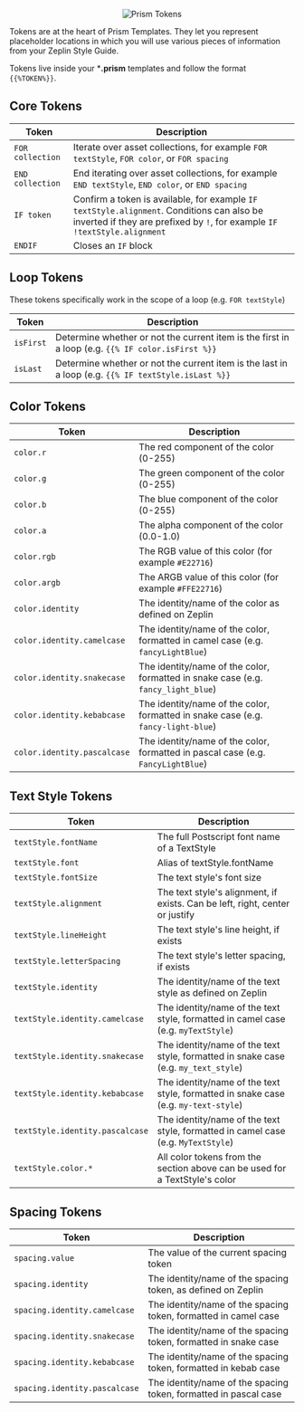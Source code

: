 <p align="center"><img src="../Assets/gh/tokens.png" alt="Prism Tokens" title="Prism Tokens" /></p>

Tokens are at the heart of Prism Templates. They let you represent placeholder locations in which you will use various pieces of information from your Zeplin Style Guide.

Tokens live inside your ***.prism** templates and follow the format `{{%TOKEN%}}`.

## Core Tokens

| Token            | Description                                                                                      |
|------------------|--------------------------------------------------------------------------------------------------|
| `FOR collection` | Iterate over asset collections, for example `FOR textStyle`, `FOR color`, or `FOR spacing`       |
| `END collection` | End iterating over asset collections, for example `END textStyle`, `END color`, or `END spacing` |
| `IF token`       | Confirm a token is available, for example `IF textStyle.alignment`. Conditions can also be inverted if they are prefixed by `!`, for example `IF !textStyle.alignment` |
| `ENDIF`          | Closes an `IF` block                                                                             |

## Loop Tokens

These tokens specifically work in the scope of a loop (e.g. `FOR textStyle`)

| Token            | Description                                                                                          |
|------------------|------------------------------------------------------------------------------------------------------|
| `isFirst`        | Determine whether or not the current item is the first in a loop (e.g. `{{% IF color.isFirst %}}`    |
| `isLast`         | Determine whether or not the current item is the last in a loop (e.g. `{{% IF textStyle.isLast %}}`  |

## Color Tokens

| Token                      | Description                                                                       |
|----------------------------|-----------------------------------------------------------------------------------|
| `color.r`                  | The red component of the color (0-255)                                            |
| `color.g`                  | The green component of the color (0-255)                                          |
| `color.b`                  | The blue component of the color (0-255)                                           |
| `color.a`                  | The alpha component of the color (0.0-1.0)                                        |
| `color.rgb`                | The RGB value of this color (for example `#E22716`)                               |
| `color.argb`               | The ARGB value of this color (for example `#FFE22716`)                            |
| `color.identity`           | The identity/name of the color as defined on Zeplin                               |
| `color.identity.camelcase` | The identity/name of the color, formatted in camel case (e.g. `fancyLightBlue`)   |
| `color.identity.snakecase` | The identity/name of the color, formatted in snake case (e.g. `fancy_light_blue`) |
| `color.identity.kebabcase` | The identity/name of the color, formatted in snake case (e.g. `fancy-light-blue`) |
| `color.identity.pascalcase`| The identity/name of the color, formatted in pascal case (e.g. `FancyLightBlue`)  |

## Text Style Tokens

| Token                          | Description                                                                         |
|--------------------------------|-------------------------------------------------------------------------------------|
| `textStyle.fontName`           | The full Postscript font name of a TextStyle                                        |
| `textStyle.font`               | Alias of textStyle.fontName                                                         |
| `textStyle.fontSize`           | The text style's font size                                                          |
| `textStyle.alignment`          | The text style's alignment, if exists. Can be left, right, center or justify        |
| `textStyle.lineHeight`         | The text style's line height, if exists                                             |
| `textStyle.letterSpacing`      | The text style's letter spacing, if exists                                          |
| `textStyle.identity`           | The identity/name of the text style as defined on Zeplin                            |
| `textStyle.identity.camelcase` | The identity/name of the text style, formatted in camel case (e.g. `myTextStyle`)   |
| `textStyle.identity.snakecase` | The identity/name of the text style, formatted in snake case (e.g. `my_text_style`) |
| `textStyle.identity.kebabcase` | The identity/name of the text style, formatted in snake case (e.g. `my-text-style`) |
| `textStyle.identity.pascalcase`| The identity/name of the text style, formatted in camel case (e.g. `MyTextStyle`)   |
| `textStyle.color.*`            | All color tokens from the section above can be used for a TextStyle's color         |

## Spacing Tokens

| Token                        | Description                                                                       |
|------------------------------|-----------------------------------------------------------------------------------|
| `spacing.value`              | The value of the current spacing token                                            |
| `spacing.identity`           | The identity/name of the spacing token, as defined on Zeplin                      |
| `spacing.identity.camelcase` | The identity/name of the spacing token, formatted in camel case                   |
| `spacing.identity.snakecase` | The identity/name of the spacing token, formatted in snake case                   |
| `spacing.identity.kebabcase` | The identity/name of the spacing token, formatted in kebab case                   |
| `spacing.identity.pascalcase`| The identity/name of the spacing token, formatted in pascal case                  |